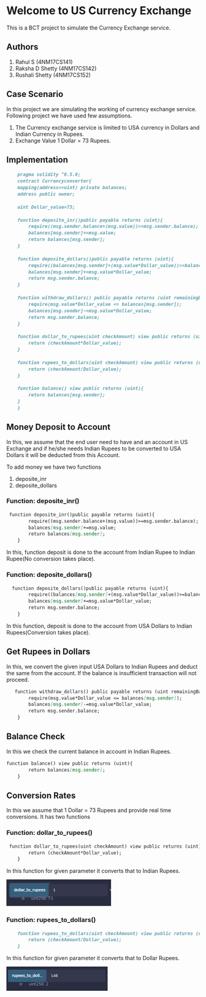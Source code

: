 # Welcome to US Currency Exchange 

This is a BCT project to simulate the Currency Exchange service.

## Authors
1. Rahul S (4NM17CS141)
2. Raksha D Shetty (4NM17CS142)
3. Rushali Shetty (4NM17CS152)

## Case Scenario

In this project we are simulating the working of currency exchange service. Following project we have used few assumptions.
1. The Currency exchange service is limited to USA currency in Dollars and Indian Currency in Rupees.
2. Exchange Value 1 Dollar = 73 Rupees.

## Implementation 

```markdown 
    pragma solidity ^0.5.0;
    contract Currencyconverter{
    mapping(address=>uint) private balances;
    address public owner;

    uint Dollar_value=73;
    
    function deposite_inr()public payable returns (uint){
        require((msg.sender.balance+(msg.value))>=msg.sender.balance);
        balances[msg.sender]+=msg.value;
        return balances[msg.sender];
    }
    
    function deposite_dollars()public payable returns (uint){
        require((balances[msg.sender]+(msg.value*Dollar_value))>=balances[msg.sender]);
        balances[msg.sender]+=msg.value*Dollar_value;
        return msg.sender.balance;
    }
    
    function withdraw_dollars() public payable returns (uint remainingBal){
        require(msg.value*Dollar_value <= balances[msg.sender]);
        balances[msg.sender]-=msg.value*Dollar_value;
        return msg.sender.balance;
    }
    
    function dollar_to_rupees(uint checkAmount) view public returns (uint) {
        return (checkAmount*Dollar_value);
    }  
    
    function rupees_to_dollars(uint checkAmount) view public returns (uint) {
        return (checkAmount/Dollar_value);
    }

    function balance() view public returns (uint){
        return balances[msg.sender];
    }
    }
```

## Money Deposit to Account

In this, we assume that the end user need to have and an account in US Exchange and if he/she needs Indian Rupees to be converted to USA Dollars it will be deducted from this Account.

To add money we have two functions 
1. deposite_inr
2. deposite_dollars

### Function: deposite_inr()

```markdown 
 function deposite_inr()public payable returns (uint){
        require((msg.sender.balance+(msg.value))>=msg.sender.balance);
        balances[msg.sender]+=msg.value;
        return balances[msg.sender];
    }
```
In this, function deposit is done to the account from Indian Rupee to Indian Rupee(No conversion takes place).

### Function: deposite_dollars()

```markdown 
  function deposite_dollars()public payable returns (uint){
        require((balances[msg.sender]+(msg.value*Dollar_value))>=balances[msg.sender]);
        balances[msg.sender]+=msg.value*Dollar_value;
        return msg.sender.balance;
    }
```
In this function, deposit is done to the account from USA Dollars to Indian Rupees(Conversion takes place).

## Get Rupees in Dollars

In this, we convert the given input USA Dollars to Indian Rupees and deduct the same from the account. If the balance is insufficient transaction will not proceed.
```markdown
   function withdraw_dollars() public payable returns (uint remainingBal){
        require(msg.value*Dollar_value <= balances[msg.sender]);
        balances[msg.sender]-=msg.value*Dollar_value;
        return msg.sender.balance;
    }
```

##  Balance Check

In this we check the current balance in account in Indian Rupees.

```markdown
function balance() view public returns (uint){
        return balances[msg.sender];
    }
```

## Conversion Rates

In this we assume that 1 Dollar = 73 Rupees and provide real time conversions.
It has two functions

### Function: dollar_to_rupees()
```markdown
 function dollar_to_rupees(uint checkAmount) view public returns (uint) {
        return (checkAmount*Dollar_value);
    }
```
In this function for given parameter it converts that to Indian Rupees.

![](images/Screenshot%20(336).png)

### Function: rupees_to_dollars()
```markdown    
    function rupees_to_dollars(uint checkAmount) view public returns (uint) {
        return (checkAmount/Dollar_value);
    }
```
In this function for given parameter it converts that to Dollar Rupees.

![](images/Screenshot%20(337).png)
